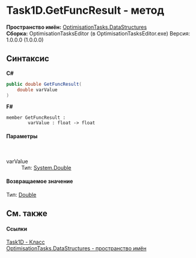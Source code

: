 # Task1D.GetFuncResult - метод
 

**Пространство имён:**&nbsp;<a href="N_OptimisationTasks_DataStructures">OptimisationTasks.DataStructures</a><br />**Сборка:**&nbsp;OptimisationTasksEditor (в OptimisationTasksEditor.exe) Версия: 1.0.0.0 (1.0.0.0)

## Синтаксис

**C#**<br />
``` C#
public double GetFuncResult(
	double varValue
)
```

**F#**<br />
``` F#
member GetFuncResult : 
        varValue : float -> float 

```


#### Параметры
&nbsp;<dl><dt>varValue</dt><dd>Тип:&nbsp;<a href="http://msdn2.microsoft.com/ru-ru/library/643eft0t" target="_blank">System.Double</a><br /></dd></dl>

#### Возвращаемое значение
Тип:&nbsp;<a href="http://msdn2.microsoft.com/ru-ru/library/643eft0t" target="_blank">Double</a>

## См. также


#### Ссылки
<a href="T_OptimisationTasks_DataStructures_Task1D">Task1D - Класс</a><br /><a href="N_OptimisationTasks_DataStructures">OptimisationTasks.DataStructures - пространство имён</a><br />